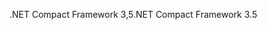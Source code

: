 <span data-ttu-id="0ef2c-101">.NET Compact Framework 3,5</span><span class="sxs-lookup"><span data-stu-id="0ef2c-101">.NET Compact Framework 3.5</span></span>